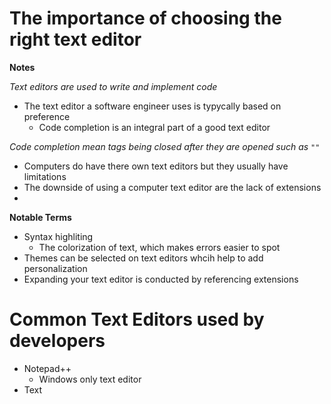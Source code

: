 # The importance of choosing the right text editor
 
 **Notes**
 
 _Text editors are used to write and implement code_ 
 
 + The text editor a software engineer uses is typycally based on preference 
     + Code completion is an integral part of a good text editor
  
  _Code completion mean tags being closed after they are opened such as `""`_ 
  
 + Computers do have there own text editors but they usually have limitations
 + The downside of using a computer text editor are the lack of extensions
 + 
  **Notable Terms**
  
  + Syntax highliting 
      + The colorization of text, which makes errors easier to spot 
  + Themes can be selected on text editors whcih help to add personalization 
  + Expanding your text editor is conducted by referencing extensions 

# Common Text Editors used by developers 

+ Notepad++ 
    + Windows only text editor
+ Text

  
  

